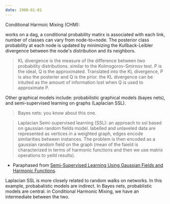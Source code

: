 ```yaml
---
date: 1900-01-01
---
```



Conditional Harmoic Mixing (CHM):

works on a dag, a conditional probability matirx is associated with each link,
number of classes can vary from node-to=node. The posterior class probability at
each node is updated by minimizing the Kullback-Leibler divergence between the
node's distribution and its neighbors.

> KL divergence is the measure of the difference between two probability
> distributions. similar to the Kolmogorov-Smirnov test.  P is the ideal, Q is
> the approximated. Translated into the KL divergence, P is also the posterier
> and Q is the prior.  the KL divergence can be intuited as the amount of
> information lost when Q is used to approximate P.

Other graphical models include: probabilistic graphical models (bayes nets), and
semi-supervised learning on graphs (Laplacian SSL).

> Bayes nets: you know about this one.

> Laplacian Semi-supervised learning (SSL): an approach to ssl based on gaussian
> random fields model. labelled and unlaveled data are represented as vertices
> in a weighted graph, edges encode similarities between instances. The problem
> is then encoded as a gaussian random field on the graph (mean of the faield is
> characterized in terms of harmonic functions and then we use matrix operations
> to yeild results).

- Paraphased from [Semi-Supervised Learning Using Gaussian Fields and Harmonic
Functions][laplacian].

Laplacian SSL is more closely related to random walks on networks. In this
example, probabalistic models are indirect. In Bayes nets, probablistic models
are central. in Conditional Harmonic Mixing, we have an intermediate between the
two.

[laplacian]: http://mlg.eng.cam.ac.uk/zoubin/papers/zgl.pdf

